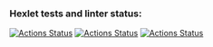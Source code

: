 ### Hexlet tests and linter status:
[![Actions Status](https://github.com/svetlanaevgrafova/rails-project-lvl1/workflows/hexlet-check/badge.svg)](https://github.com/svetlanaevgrafova/rails-project-lvl1/actions)
[![Actions Status](https://github.com/svetlanaevgrafova/rails-project-lvl1/workflows/linter/badge.svg)](https://github.com/svetlanaevgrafova/rails-project-lvl1/actions)
[![Actions Status](https://github.com/svetlanaevgrafova/rails-project-lvl1/workflows/test/badge.svg)](https://github.com/svetlanaevgrafova/rails-project-lvl1/actions)

